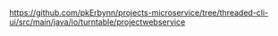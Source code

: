 https://github.com/pkErbynn/projects-microservice/tree/threaded-cli-ui/src/main/java/io/turntable/projectwebservice
